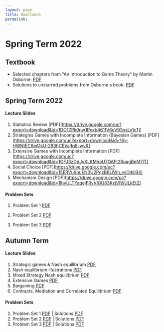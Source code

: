 ```yaml
---
layout: page
title: Downloads
permalink: 
---
```


# Spring Term 2022


## Textbook

- Selected chapters from "An Introduction to Game Theory" by Martin Osborne: [PDF](https://www.economics.utoronto.ca/osborne/igt/nash.pdf)
- Solutions to unstarred problems from Osborne's book: [PDF](https://www.economics.utoronto.ca/osborne/igt/solsp5.pdf)


## Spring Term 2022

#### Lecture Slides

1. Statistics Review [PDF](https://drive.google.com/uc?export=download&id=1DO1ZPk0nw1Pvxb461fV6cV93nsLv1cTj]
2. Strategies Games with Incomplete Information (Bayesian Games) [PDF](https://drive.google.com/uc?export=download&id=16y-HWNtEC6eA1kU-283hCEVajfq8-wvR]
3. Extensive Games with Incomplete Information [PDF](https://drive.google.com/uc?export=download&id=1OFJ3zOdJvXLKMhoU7OAFt2RoagBeM7jT]
4. Social Choice [PDF](https://drive.google.com/uc?export=download&id=15ERVu9ouEN3U2PqzB6LiWh_vsOikIlB4]
5. Mechanism Design [PDF](https://drive.google.com/uc?export=download&id=1lhyULTYaqejFRvVIGU83KxjVlWULkEt2]

#### Problem Sets

1. Problem Set 1  [PDF](https://drive.google.com/uc?export=download&id=1WpbwdKDENGclB4pDBqKZe1nKssUxpoCP)

2.  Problem Set 2 [PDF](https://drive.google.com/uc?export=download&id=18mCoz3VzeH-diwuaOcw9qkRvfETuE5_X)

3. Problem Set 3 [PDF](https://drive.google.com/uc?export=download&id=1ITGakaZqzNEHbnD2VwtVrz18dJT9G6IU)



## Autumn Term 

#### Lecture Slides

1. Strategic games & Nash equilibrium [PDF](https://drive.google.com/uc?export=download&id=1StvFev88Y4miOZidd7grptv1Cjnz2Njz)
2. Nash equilibrium Illustrations [PDF](https://drive.google.com/uc?export=download&id=1q0ZQP-GktYoK6V4fnAhP2-366UidDkIF)
3. Mixed Strategy Nash equilibrium [PDF](https://drive.google.com/uc?export=download&id=1Fl2Wjm4z0DKYre9jMzQVjes69q8kB8c9)
4. Extensive Games [PDF](https://drive.google.com/uc?export=download&id=1NlDvOZhW5ZdEWxOg8UzDY_EYCoFfcd8h)
5. Bargaining [PDF](https://drive.google.com/uc?export=download&id=1gxZdGgzNKbhJhglBE4EtK770DkKmm060)
6. Contracts, Mediation and Correlated Equilibrium [PDF](https://drive.google.com/uc?export=download&id=1kL_DK1eEQF5rWPfTouLWxBOPaHC1TgzB)


#### Problem Sets

1. Problem Set 1 [PDF](https://drive.google.com/uc?export=download&id=1SeTSwED0jVzKSH0eYwg3exo7-8QiJ84H) \| Solutions [PDF](https://drive.google.com/uc?export=download&id=1E29oqnhArIosxUm6f-OATshnZ6qKKCOL)
2. Problem Set 2 [PDF](https://drive.google.com/uc?export=download&id=1NSPfsDmp7Q0Mzv1hybmvZsk9xe6Ep1vl) \| Solutions [PDF](https://drive.google.com/uc?export=download&id=1Vn2o62g5JPNlEprPeHyy21T1mAsIqkh1)
3. Problem Set 3 [PDF](https://drive.google.com/uc?export=download&id=1qeXMg5Ji1yHHocPz-TFeV2Y5ufmRysri)
\| Solutions [PDF](https://drive.google.com/uc?export=download&id=1uxoxao09cg6C-jfCTGGtpEZ7ICJtwwwR)


